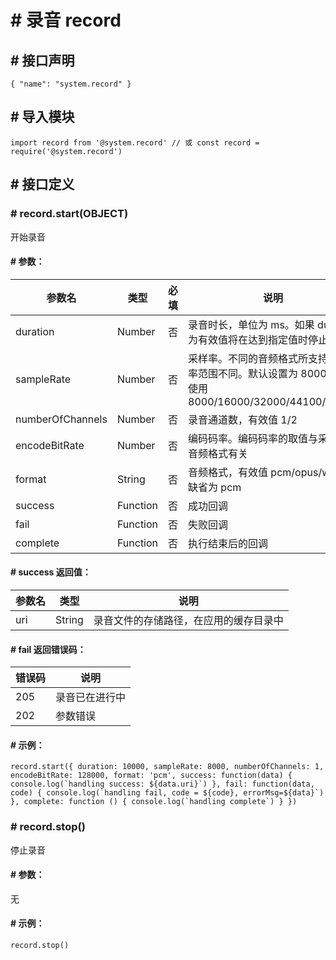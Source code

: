 <!-- 源地址: https://iot.mi.com/vela/quickapp/zh/features/system/record.html -->

# # 录音 record

## # 接口声明

``` { "name": "system.record" } ```

## # 导入模块

``` import record from '@system.record' // 或 const record = require('@system.record') ```

## # 接口定义

### # record.start(OBJECT)

开始录音

#### # 参数：

参数名 | 类型 | 必填 | 说明  
---|---|---|---  
duration | Number | 否 | 录音时长，单位为 ms。如果 duration 为有效值将在达到指定值时停止录音  
sampleRate | Number | 否 | 采样率。不同的音频格式所支持的采样率范围不同。默认设置为 8000，建议使用 8000/16000/32000/44100/48000  
numberOfChannels | Number | 否 | 录音通道数，有效值 1/2  
encodeBitRate | Number | 否 | 编码码率。编码码率的取值与采样率和音频格式有关  
format | String | 否 | 音频格式，有效值 pcm/opus/wav。缺省为 pcm  
success | Function | 否 | 成功回调  
fail | Function | 否 | 失败回调  
complete | Function | 否 | 执行结束后的回调  
  
#### # success 返回值：

参数名 | 类型 | 说明  
---|---|---  
uri | String | 录音文件的存储路径，在应用的缓存目录中  
  
#### # fail 返回错误码：

错误码 | 说明  
---|---  
205 | 录音已在进行中  
202 | 参数错误  
  
#### # 示例：

``` record.start({ duration: 10000, sampleRate: 8000, numberOfChannels: 1, encodeBitRate: 128000, format: 'pcm', success: function(data) { console.log(`handling success: ${data.uri}`) }, fail: function(data, code) { console.log(`handling fail, code = ${code}, errorMsg=${data}`) }, complete: function () { console.log(`handling complete`) } }) ```

### # record.stop()

停止录音

#### # 参数：

无

#### # 示例：

``` record.stop() ```
